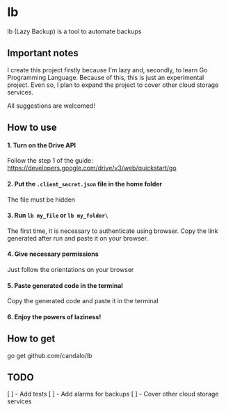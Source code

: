 # lb
lb (Lazy Backup) is a tool to automate backups

## Important notes

I create this project firstly because I'm lazy and, secondly, to learn Go Programming Language. Because of this, this is just an experimental project.
Even so, I plan to expand the project to cover other cloud storage services.

All suggestions are welcomed!

## How to use

#### 1. Turn on the Drive API
Follow the step 1 of the guide: https://developers.google.com/drive/v3/web/quickstart/go

#### 2. Put the `.client_secret.json` file in the home folder
The file must be hidden

#### 3. Run `lb my_file` or `lb my_folder\`
The first time, it is necessary to authenticate using browser. Copy the link generated after run and paste it on your browser.

#### 4. Give necessary permissions
Just follow the orientations on your browser

#### 5. Paste generated code in the terminal
Copy the generated code and paste it in the terminal

#### 6. Enjoy the powers of laziness!

## How to get

go get github.com/candalo/lb

## TODO

[ ] - Add tests
[ ] - Add alarms for backups
[ ] - Cover other cloud storage services

